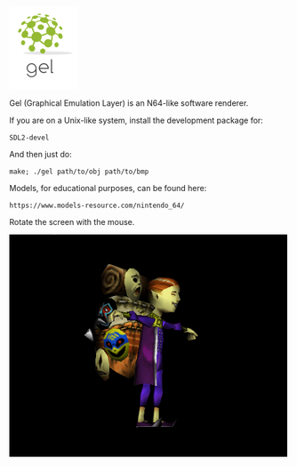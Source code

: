 ![screenshot](img/logo.png)

Gel (Graphical Emulation Layer) is an N64-like software renderer.

If you are on a Unix-like system, install the development package for:

    SDL2-devel

And then just do:

    make; ./gel path/to/obj path/to/bmp

Models, for educational purposes, can be found here:

    https://www.models-resource.com/nintendo_64/

Rotate the screen with the mouse.

![screenshot](img/salesman.gif)
